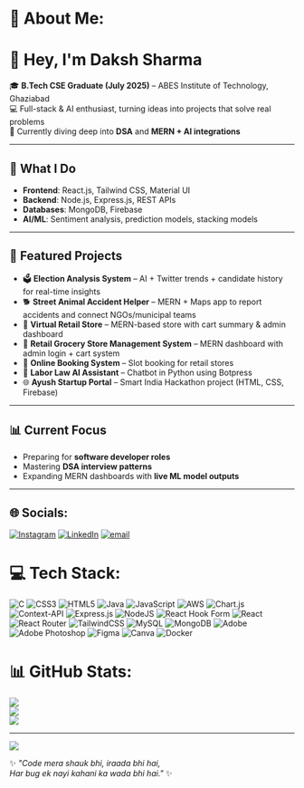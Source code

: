# 💫 About Me:
# 👋 Hey, I'm Daksh Sharma  

🎓 **B.Tech CSE Graduate (July 2025)** – ABES Institute of Technology, Ghaziabad  
💻 Full-stack & AI enthusiast, turning ideas into projects that solve real problems  
🌱 Currently diving deep into **DSA** and **MERN + AI integrations**  

---

## 🚀 What I Do  
- **Frontend**: React.js, Tailwind CSS, Material UI  
- **Backend**: Node.js, Express.js, REST APIs  
- **Databases**: MongoDB, Firebase  
- **AI/ML**: Sentiment analysis, prediction models, stacking models
  
---

## 📌 Featured Projects  
- 🗳️ **Election Analysis System** – AI + Twitter trends + candidate history for real-time insights  
- 🐕 **Street Animal Accident Helper** – MERN + Maps app to report accidents and connect NGOs/municipal teams  
- 🛒 **Virtual Retail Store** – MERN-based store with cart summary & admin dashboard  
- 🏪 **Retail Grocery Store Management System** – MERN dashboard with admin login + cart system  
- 📅 **Online Booking System** – Slot booking for retail stores  
- 🤖 **Labor Law AI Assistant** – Chatbot in Python using Botpress  
- 🌐 **Ayush Startup Portal** – Smart India Hackathon project (HTML, CSS, Firebase)  

---

## 📊 Current Focus  
- Preparing for **software developer roles**  
- Mastering **DSA interview patterns**  
- Expanding MERN dashboards with **live ML model outputs**  

---




## 🌐 Socials:
[![Instagram](https://img.shields.io/badge/Instagram-%23E4405F.svg?logo=Instagram&logoColor=white)](https://instagram.com/https://www.instagram.com/daksh.sharma_15?igsh=MTI4aWZ5dDBsbDBrYw==) [![LinkedIn](https://img.shields.io/badge/LinkedIn-%230077B5.svg?logo=linkedin&logoColor=white)](https://linkedin.com/in/https://www.linkedin.com/in/daksh-sharma-50998121b) [![email](https://img.shields.io/badge/Email-D14836?logo=gmail&logoColor=white)](mailto:d.sharma151204@gmail.com) 

# 💻 Tech Stack:
![C](https://img.shields.io/badge/c-%2300599C.svg?style=for-the-badge&logo=c&logoColor=white) ![CSS3](https://img.shields.io/badge/css3-%231572B6.svg?style=for-the-badge&logo=css3&logoColor=white) ![HTML5](https://img.shields.io/badge/html5-%23E34F26.svg?style=for-the-badge&logo=html5&logoColor=white) ![Java](https://img.shields.io/badge/java-%23ED8B00.svg?style=for-the-badge&logo=openjdk&logoColor=white) ![JavaScript](https://img.shields.io/badge/javascript-%23323330.svg?style=for-the-badge&logo=javascript&logoColor=%23F7DF1E) ![AWS](https://img.shields.io/badge/AWS-%23FF9900.svg?style=for-the-badge&logo=amazon-aws&logoColor=white) ![Chart.js](https://img.shields.io/badge/chart.js-F5788D.svg?style=for-the-badge&logo=chart.js&logoColor=white) ![Context-API](https://img.shields.io/badge/Context--Api-000000?style=for-the-badge&logo=react) ![Express.js](https://img.shields.io/badge/express.js-%23404d59.svg?style=for-the-badge&logo=express&logoColor=%2361DAFB) ![NodeJS](https://img.shields.io/badge/node.js-6DA55F?style=for-the-badge&logo=node.js&logoColor=white) ![React Hook Form](https://img.shields.io/badge/React%20Hook%20Form-%23EC5990.svg?style=for-the-badge&logo=reacthookform&logoColor=white) ![React](https://img.shields.io/badge/react-%2320232a.svg?style=for-the-badge&logo=react&logoColor=%2361DAFB) ![React Router](https://img.shields.io/badge/React_Router-CA4245?style=for-the-badge&logo=react-router&logoColor=white) ![TailwindCSS](https://img.shields.io/badge/tailwindcss-%2338B2AC.svg?style=for-the-badge&logo=tailwind-css&logoColor=white) ![MySQL](https://img.shields.io/badge/mysql-4479A1.svg?style=for-the-badge&logo=mysql&logoColor=white) ![MongoDB](https://img.shields.io/badge/MongoDB-%234ea94b.svg?style=for-the-badge&logo=mongodb&logoColor=white) ![Adobe](https://img.shields.io/badge/adobe-%23FF0000.svg?style=for-the-badge&logo=adobe&logoColor=white) ![Adobe Photoshop](https://img.shields.io/badge/adobe%20photoshop-%2331A8FF.svg?style=for-the-badge&logo=adobe%20photoshop&logoColor=white) ![Figma](https://img.shields.io/badge/figma-%23F24E1E.svg?style=for-the-badge&logo=figma&logoColor=white) ![Canva](https://img.shields.io/badge/Canva-%2300C4CC.svg?style=for-the-badge&logo=Canva&logoColor=white) ![Docker](https://img.shields.io/badge/docker-%230db7ed.svg?style=for-the-badge&logo=docker&logoColor=white)
# 📊 GitHub Stats:
![](https://github-readme-stats.vercel.app/api?username=DakshSharma15&theme=shadow_blue&hide_border=false&include_all_commits=true&count_private=false)<br/>
![](https://nirzak-streak-stats.vercel.app/?user=DakshSharma15&theme=shadow_blue&hide_border=false)<br/>
![](https://github-readme-stats.vercel.app/api/top-langs/?username=DakshSharma15&theme=shadow_blue&hide_border=false&include_all_commits=true&count_private=false&layout=compact)

---
[![](https://visitcount.itsvg.in/api?id=DakshSharma15&icon=2&color=0)](https://visitcount.itsvg.in)


✨ *"Code mera shauk bhi, iraada bhi hai,  
Har bug ek nayi kahani ka wada bhi hai."* ✨


<!-- Proudly created with GPRM ( https://gprm.itsvg.in ) -->
